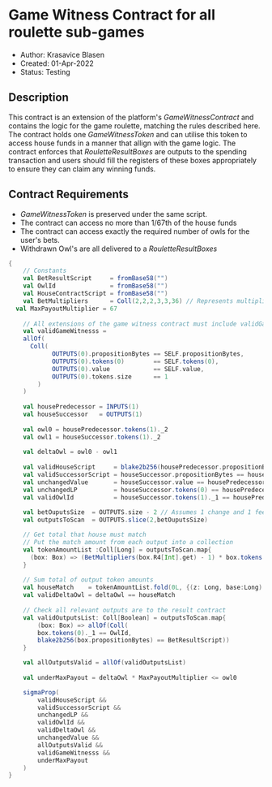 # Game Witness Contract for all roulette sub-games

* Author: Krasavice Blasen
* Created: 01-Apr-2022
* Status: Testing

## Description
This contract is an extension of the platform's _GameWitnessContract_ and contains the logic for the game roulette, matching the rules described here.
The contract holds one _GameWitnessToken_ and can utilise this token to access house funds in a manner that allign with the game logic.
The contract enforces that _RouletteResultBoxes_ are outputs to the spending transaction and users should fill the registers of these boxes appropriately
to ensure they can claim any winning funds.

## Contract Requirements
- _GameWitnessToken_ is preserved under the same script.
- The contract can access no more than 1/67th of the house funds
- The contract can access exactly the required number of owls for the user's bets.
- Withdrawn Owl's are all delivered to a _RouletteResultBoxes_

```scala
{
	// Constants
	val BetResultScript     = fromBase58("") 
	val OwlId               = fromBase58("")
	val HouseContractScript = fromBase58("") 
	val BetMultipliers      = Coll(2,2,2,3,3,36) // Represents multiplier for each sub-game
  val MaxPayoutMultiplier = 67
	
	// All extensions of the game witness contract must include validGameWitnesss
	val validGameWitnesss = 
	allOf(
	  Coll(
			OUTPUTS(0).propositionBytes == SELF.propositionBytes, 
			OUTPUTS(0).tokens(0)        == SELF.tokens(0), 
			OUTPUTS(0).value            == SELF.value,
			OUTPUTS(0).tokens.size      == 1
		)
	)  
	
	val housePredecessor = INPUTS(1)
	val houseSuccessor   = OUTPUTS(1)
	
	val owl0 = housePredecessor.tokens(1)._2
	val owl1 = houseSuccessor.tokens(1)._2
	
	val deltaOwl = owl0 - owl1
	
	val validHouseScript     = blake2b256(housePredecessor.propositionBytes) == HouseContractScript
	val validSuccessorScript = houseSuccessor.propositionBytes == housePredecessor.propositionBytes 
	val unchangedValue       = houseSuccessor.value == housePredecessor.value
	val unchangedLP          = houseSuccessor.tokens(0) == housePredecessor.tokens(0)
	val validOwlId           = houseSuccessor.tokens(1)._1 == housePredecessor.tokens(1)._1
	
	val betOuputsSize  = OUTPUTS.size - 2 // Assumes 1 change and 1 fee box
	val outputsToScan  = OUTPUTS.slice(2,betOuputsSize)

	// Get total that house must match
	// Put the match amount from each output into a collection
	val tokenAmountList :Coll[Long] = outputsToScan.map{
	  (box: Box) => (BetMultipliers(box.R4[Int].get) - 1) * box.tokens(0)._2 / BetMultipliers(box.R4[Int].get)
	}
	
	// Sum total of output token amounts
	val houseMatch    = tokenAmountList.fold(0L, {(z: Long, base:Long) => z + base})
	val validDeltaOwl = deltaOwl == houseMatch
	
	// Check all relevant outputs are to the result contract 
	val validOutputsList: Coll[Boolean] = outputsToScan.map{
		(box: Box) => allOf(Coll(
		box.tokens(0)._1 == OwlId,
		blake2b256(box.propositionBytes) == BetResultScript))
	}

	val allOutputsValid = allOf(validOutputsList)
	
	val underMaxPayout = deltaOwl * MaxPayoutMultiplier <= owl0

	sigmaProp(
		validHouseScript &&
		validSuccessorScript &&
		unchangedLP &&
		validOwlId &&
		validDeltaOwl &&
		unchangedValue &&
		allOutputsValid &&
		validGameWitnesss &&
		underMaxPayout
	)
}
```
